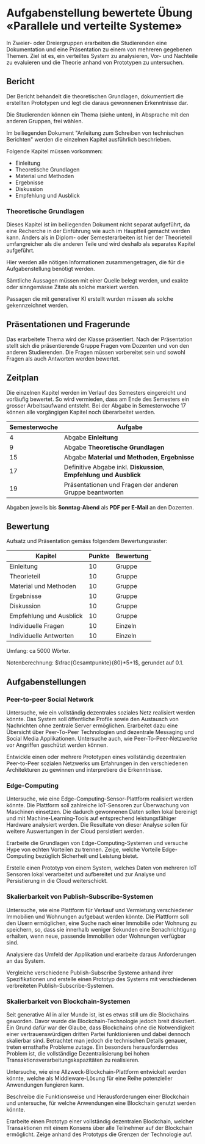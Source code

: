 # Aufgabenstellung bewertete Übung «Parallele und verteilte Systeme»

In Zweier- oder Dreiergruppen erarbeiten die Studierenden eine Dokumentation und eine Präsentation zu einem von mehreren
gegebenen Themen. Ziel ist es, ein verteiltes System zu analysieren, Vor- und Nachteile zu evaluieren und die Theorie
anhand von Prototypen zu untersuchen.

## Bericht

Der Bericht behandelt die theoretischen Grundlagen, dokumentiert die erstellten Prototypen und legt die daraus
gewonnenen Erkenntnisse dar.

Die Studierenden können ein Thema (siehe unten), in Absprache mit den anderen Gruppen, frei wählen.

Im beiliegenden Dokument "Anleitung zum Schreiben von technischen Berichten" werden die einzelnen Kapitel ausführlich
beschrieben.

Folgende Kapitel müssen vorkommen:

- Einleitung
- Theoretische Grundlagen
- Material und Methoden
- Ergebnisse
- Diskussion
- Empfehlung und Ausblick

### Theoretische Grundlagen

Dieses Kapitel ist im beiliegenden Dokument nicht separat aufgeführt, da eine Recherche in der Einführung wie auch im
Hauptteil gemacht werden kann. Anders als in Diplom- oder Semesterarbeiten ist hier der Theorieteil umfangreicher als
die anderen Teile und wird deshalb als separates Kapitel aufgeführt.

Hier werden alle nötigen Informationen zusammengetragen, die für die Aufgabenstellung benötigt werden.

Sämtliche Aussagen müssen mit einer Quelle belegt werden, und exakte oder sinngemässe Zitate als solche markiert werden.

Passagen die mit generativer KI erstellt wurden müssen als solche gekennzeichnet werden.

## Präsentationen und Fragerunde

Das erarbeitete Thema wird der Klasse präsentiert. Nach der Präsentation stellt sich die präsentierende Gruppe Fragen
vom Dozenten und von den anderen Studierenden. Die Fragen müssen vorbereitet sein und sowohl Fragen als auch Antworten
werden bewertet.

## Zeitplan

Die einzelnen Kapitel werden im Verlauf des Semesters eingereicht und vorläufig bewertet. So wird vermieden, dass am
Ende des Semesters ein grosser Arbeitsaufwand entsteht. Bei der Abgabe in Semesterwoche 17 können alle vorgängigen
Kapitel noch überarbeitet werden.

| Semesterwoche | Aufgabe                                                             |
|---------------|---------------------------------------------------------------------|
| 4             | Abgabe **Einleitung**                                               |
| 9             | Abgabe **Theoretische Grundlagen**                                  |
| 15            | Abgabe **Material und Methoden**, **Ergebnisse**                    |
| 17            | Definitive Abgabe inkl. **Diskussion**, **Empfehlung und Ausblick** |
| 19            | Präsentationen und Fragen der anderen Gruppe beantworten            |

Abgaben jeweils bis **Sonntag-Abend** als **PDF per E-Mail** an den Dozenten.

## Bewertung

Aufsatz und Präsentation gemäss folgendem Bewertungsraster:

| Kapitel                 | Punkte | Bewertung |
|-------------------------|--------|-----------|
| Einleitung              | 10     | Gruppe    |
| Theorieteil             | 10     | Gruppe    |
| Material und Methoden   | 10     | Gruppe    |
| Ergebnisse              | 10     | Gruppe    |
| Diskussion              | 10     | Gruppe    |
| Empfehlung und Ausblick | 10     | Gruppe    |
| Individuelle Fragen     | 10     | Einzeln   |
| Individuelle Antworten  | 10     | Einzeln   |

Umfang: ca 5000 Wörter.

Notenberechnung: $\frac{Gesamtpunkte}{80}*5+1$, gerundet auf 0.1.

## Aufgabenstellungen

### Peer-to-peer Social Network

Untersuche, wie ein vollständig dezentrales soziales Netz realisiert werden könnte. Das System soll öffentliche Profile
sowie den Austausch von Nachrichten ohne zentrale Server ermöglichen. Erarbeitet dazu eine Übersicht über Peer-To-Peer
Technologien und dezentrale Messaging und Social Media Applikationen. Untersuche auch, wie Peer-To-Peer-Netzwerke vor
Angriffen geschützt werden können.

Entwickle einen oder mehrere Prototypen eines vollständig dezentralen Peer-to-Peer sozialen Netzwerks um Erfahrungen in
den verschiedenen Architekturen zu gewinnen und interpretiere die Erkenntnisse.

### Edge-Computing

Untersuche, wie eine Edge-Computing-Sensor-Plattform realisiert werden könnte. Die Plattform soll zahlreiche
IoT-Sensoren zur Überwachung von Maschinen einsetzen. Die dadurch gewonnenen Daten sollen lokal bereinigt und mit
Machine-Learning-Tools auf entsprechend leistungsfähiger Hardware analysiert werden. Die Resultate von dieser Analyse
sollen für weitere Auswertungen in der Cloud persistiert werden.

Erarbeite die Grundlagen von Edge-Computing-Systemen und versuche Hype von echten Vorteilen zu trennen. Zeige, welche
Vorteile Edge-Computing bezüglich Sicherheit und Leistung bietet.

Erstelle einen Prototyp von einem System, welches Daten von mehreren IoT Sensoren lokal verarbeitet und aufbereitet und
zur Analyse und Persistierung in die Cloud weiterschickt.

### Skalierbarkeit von Publish-Subscribe-Systemen

Untersuche, wie eine Plattform für Verkauf und Vermietung verschiedener Immobilien und Wohnungen aufgebaut werden
könnte. Die Plattform soll den Usern ermöglichen, eine Suche nach einer Immobilie oder Wohnung zu speichern, so, dass
sie innerhalb weniger Sekunden eine Benachrichtigung erhalten, wenn neue, passende Immobilien oder Wohnungen verfügbar
sind.

Analysiere das Umfeld der Applikation und erarbeite daraus Anforderungen an das System.

Vergleiche verschiedene Publish-Subscribe Systeme anhand ihrer Spezifikationen und erstelle einen Prototyp des Systems
mit verschiedenen verbreiteten Publish-Subscribe-Systemen.

### Skalierbarkeit von Blockchain-Systemen

Seit generative AI in aller Munde ist, ist es etwas still um die Blockchains geworden. Davor wurde die
Blockchain-Technologie jedoch breit diskutiert. Ein Grund dafür war der Glaube, dass Blockchains ohne die Notwendigkeit
einer vertrauenswürdigen dritten Partei funktionieren und dabei dennoch skalierbar sind. Betrachtet man jedoch die
technischen Details genauer, treten ernsthafte Probleme zutage. Ein besonders herausforderndes Problem ist, die
vollständige Dezentralisierung bei hohen Transaktionsverarbeitungskapazitäten zu realisieren.

Untersuche, wie eine Allzweck-Blockchain-Plattform entwickelt werden könnte, welche als Middleware-Lösung für eine
Reihe potenzieller Anwendungen fungieren kann.

Beschreibe die Funktionsweise und Herausforderungen einer Blockchain und untersuche, für welche Anwendungen eine
Blockchain genutzt werden könnte.

Erarbeite einen Prototyp einer vollständig dezentralen Blockchain, welcher Transaktionen mit einem Konsens über alle
Teilnehmer auf der Blockchain ermöglicht. Zeige anhand des Prototyps die Grenzen der Technologie auf.
